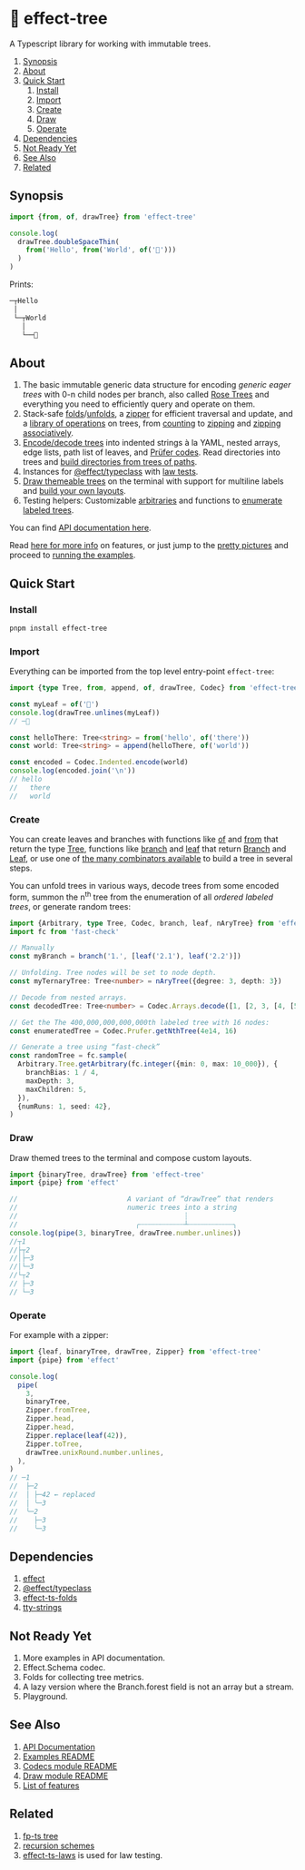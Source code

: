 # 🌳 effect-tree

A Typescript library for working with immutable trees.

1. [Synopsis](#synopsis)
2. [About](#about)
3. [Quick Start](#quick-start)
   1. [Install](#install)
   2. [Import](#import)
   3. [Create](#create)
   4. [Draw](#draw)
   5. [Operate](#operate)
4. [Dependencies](#dependencies)
5. [Not Ready Yet](#not-ready-yet)
6. [See Also](#see-also)
7. [Related](#related)

## Synopsis

```ts
import {from, of, drawTree} from 'effect-tree'

console.log(
  drawTree.doubleSpaceThin(
    from('Hello', from('World', of('🌳')))
  )
)
```

Prints:

```txt
─┬Hello
 │
 └─┬World
   │
   └──🌳
```

## About

1. The basic immutable generic data structure for encoding _generic eager trees_ with 0-n child nodes per branch, also called [Rose Trees](https://en.wikipedia.org/wiki/Rose_tree) and everything you need to efficiently query and operate on them.
1. Stack-safe [folds](https://github.com/middle-ages/effect-tree/blob/main/src/folds.ts)/[unfolds](https://github.com/middle-ages/effect-tree/blob/main/src/unfolds.ts), a [zipper](https://www.st.cs.uni-saarland.de/edu/seminare/2005/advanced-fp/docs/huet-zipper.pdf) for efficient traversal and update, and a [library of operations](https://github.com/middle-ages/effect-tree/blob/main/src/ops.ts) on trees, from [counting](https://github.com/middle-ages/effect-tree/blob/main/src/ops/counts.ts) to [zipping](https://github.com/middle-ages/effect-tree/blob/main/src/ops) and [zipping associatively](https://github.com/middle-ages/effect-tree/blob/main/src/ops/zipThese.ts).
1. [Encode/decode trees](https://middle-ages.github.io/effect-tree-docs/modules/Codec.html) into indented strings à la YAML, nested arrays, edge lists, path list of leaves, and [Prüfer codes](https://www.math.nagoya-u.ac.jp/~richard/teaching/s2024/SML_Tue_Tai_1.pdf). Read directories into trees and [build directories from trees of paths](https://github.com/middle-ages/effect-tree/blob/main/examples/directory-tree.ts).
1. Instances for [@effect/typeclass](https://github.com/Effect-TS/effect/blob/main/packages/typeclass/README.md) with [law tests](https://github.com/middle-ages/effect-tree/blob/main/src/instances/laws.test.ts).
1. [Draw themeable trees](https://github.com/middle-ages/effect-tree/blob/main/src/draw/tree.test.ts) on the terminal with support for multiline labels and [build your own layouts](https://github.com/middle-ages/effect-tree/blob/main/examples/layout.ts).
1. Testing helpers: Customizable [arbitraries](https://github.com/middle-ages/effect-tree/blob/main/src/arbitrary/Tree/options.ts) and functions to [enumerate labeled trees](https://github.com/middle-ages/effect-tree/blob/main/src/codec/prufer/enumerate.ts).

You can find [API documentation here](https://middle-ages.github.io/effect-tree-docs).

Read [here for more info](docs/features.md) on features, or just jump to the [pretty pictures](docs/features.md#drawing-trees) and proceed to [running the examples](examples/README.md).

## Quick Start

### Install

```sh
pnpm install effect-tree
```

### Import

Everything can be imported from the top level entry-point `effect-tree`:

```ts
import {type Tree, from, append, of, drawTree, Codec} from 'effect-tree'

const myLeaf = of('🍁')
console.log(drawTree.unlines(myLeaf))
// ─🍁

const helloThere: Tree<string> = from('hello', of('there'))
const world: Tree<string> = append(helloThere, of('world'))

const encoded = Codec.Indented.encode(world)
console.log(encoded.join('\n'))
// hello
//   there
//   world
```

### Create

You can create leaves and branches with functions like [of](https://middle-ages.github.io/effect-tree-docs/variables/index.of.html) and [from](https://middle-ages.github.io/effect-tree-docs/functions/index.from.html) that return the type [Tree](https://middle-ages.github.io/effect-tree-docs/types/effect-tree.Tree.html), functions like [branch](https://middle-ages.github.io/effect-tree-docs/functions/effect-tree.branch.html) and [leaf](https://middle-ages.github.io/effect-tree-docs/functions/effect-tree.leaf.html) that return [Branch](https://middle-ages.github.io/effect-tree-docs/types/effect-tree.Branch.html) and [Leaf](https://middle-ages.github.io/effect-tree-docs/types/effect-tree.Leaf.html), or use one of [the many combinators available](https://middle-ages.github.io/effect-tree-docs/modules/effect-tree.html) to build a tree in several steps.

You can unfold trees in various ways, decode trees from some encoded form, summon the n<sup>th</sup> tree from the enumeration of all _ordered labeled trees_, or generate random trees:

```ts
import {Arbitrary, type Tree, Codec, branch, leaf, nAryTree} from 'effect-tree'
import fc from 'fast-check'

// Manually
const myBranch = branch('1.', [leaf('2.1'), leaf('2.2')])

// Unfolding. Tree nodes will be set to node depth.
const myTernaryTree: Tree<number> = nAryTree({degree: 3, depth: 3})

// Decode from nested arrays.
const decodedTree: Tree<number> = Codec.Arrays.decode([1, [2, 3, [4, [5, 6]]]])

// Get the The 400,000,000,000,000th labeled tree with 16 nodes:
const enumeratedTree = Codec.Prufer.getNthTree(4e14, 16)

// Generate a tree using “fast-check”
const randomTree = fc.sample(
  Arbitrary.Tree.getArbitrary(fc.integer({min: 0, max: 10_000}), {
    branchBias: 1 / 4,
    maxDepth: 3,
    maxChildren: 5,
  }),
  {numRuns: 1, seed: 42},
)
```

### Draw

Draw themed trees to the terminal and compose custom layouts.

```ts
import {binaryTree, drawTree} from 'effect-tree'
import {pipe} from 'effect'

//                           A variant of “drawTree” that renders
//                           numeric trees into a string
//                                         ┊
//                             ╭┄┄┄┄┄┄┄┄┄┄┄┴┄┄┄┄┄┄┄┄┄┄┄╮
console.log(pipe(3, binaryTree, drawTree.number.unlines))
//┬1
//├┬2
//│├─3
//│└─3
//└┬2
// ├─3
// └─3
```

### Operate

For example with a zipper:

```ts
import {leaf, binaryTree, drawTree, Zipper} from 'effect-tree'
import {pipe} from 'effect'

console.log(
  pipe(
    3,
    binaryTree,
    Zipper.fromTree,
    Zipper.head,
    Zipper.head,
    Zipper.replace(leaf(42)),
    Zipper.toTree,
    drawTree.unixRound.number.unlines,
  ),
)
// ─1
//  ├─2
//  │ ├─42 ← replaced
//  │ ╰─3
//  ╰─2
//    ├─3
//    ╰─3
```

## Dependencies

1. [effect](https://www.npmjs.com/package/effect)
1. [@effect/typeclass](https://www.npmjs.com/package/@effect/typeclass)
1. [effect-ts-folds](https://github.com/middle-ages/effect-ts-folds)
1. [tty-strings](https://www.npmjs.com/package/tty-strings)

## Not Ready Yet

1. More examples in API documentation.
1. Effect.Schema codec.
1. Folds for collecting tree metrics.
1. A lazy version where the Branch.forest field is not an array but a stream.
1. Playground.

## See Also

1. [API Documentation](https://middle-ages.github.io/effect-tree-docs)
1. [Examples README](examples/README.md)
1. [Codecs module README](src/codec/README.md)
1. [Draw module README](src/draw/README.md)
1. [List of features](docs/features.md)

## Related

1. [fp-ts tree](https://gcanti.github.io/fp-ts/modules/Tree.ts.html)
1. [recursion schemes](https://hackage.haskell.org/package/recursion-schemes)
1. [effect-ts-laws](https://middle-ages.github.io/effect-ts-laws-docs/catalog-of-laws.html)
   is used for law testing.
